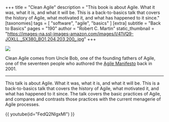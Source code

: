 +++
title = "Clean Agile"
description = "This book is about Agile. What it was, what it is, and what it will be. This is a back-to-basics talk that covers the history of Agile, what motivated it, and what has happened to it since."
[taxonomies]
tags = [ "software", "agile", "basics" ]
[extra]
subtitle = "Back to Basics"
pages = "190"
author = "Robert C. Martin"
static_thumbnail = "https://images-na.ssl-images-amazon.com/images/I/41VQ9-JOXLL._SX380_BO1,204,203,200_.jpg"
+++

<img border="0" src="https://images-na.ssl-images-amazon.com/images/I/41VQ9-JOXLL._SX380_BO1,204,203,200_.jpg" >

<!-- more -->

Clean Agile comes from Uncle Bob, one of the founding fathers of Agile, one of the seventeen people who authored the
[Agile Manifesto](https://agilemanifesto.org/) back in 2001.

---

This talk is about Agile. What it was, what it is, and what it will be. This is a back-to-basics talk that covers the
history of Agile, what motivated it, and what has happened to it since. The talk covers the basic practices of Agile,
and compares and contrasts those practices with the current menagerie of Agile processes.

{{ youtube(id="FedQ2NlgxMI") }}
